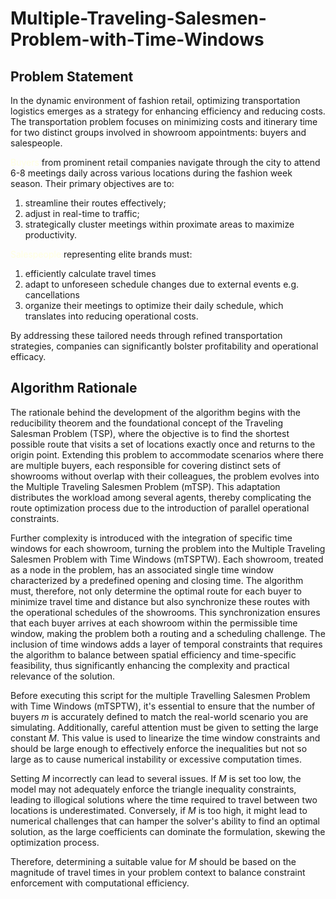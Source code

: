 # Multiple-Traveling-Salesmen-Problem-with-Time-Windows
## Problem Statement
In the dynamic environment of fashion retail, optimizing transportation logistics emerges as a strategy for enhancing efficiency and reducing costs.   
The transportation problem focuses on minimizing costs and itinerary time for two distinct groups involved in showroom appointments: buyers and salespeople.     

<span style="color:lightyellow;">Buyers</span> from prominent retail companies navigate through the city to attend 6-8 meetings daily across various locations during the fashion week season. Their primary objectives are to:
1. streamline their routes effectively;
2. adjust in real-time to traffic; 
3. strategically cluster meetings within proximate areas to maximize productivity.  

<span style="color:lightyellow;">Salespeople</span> representing elite brands must:
1. efficiently calculate travel times
2. adapt to unforeseen schedule changes due to external events e.g. cancellations
3. organize their meetings to optimize their daily schedule, which translates into reducing operational costs.   

By addressing these tailored needs through refined transportation strategies, companies can significantly bolster profitability and operational efficacy.

## Algorithm Rationale
The rationale behind the development of the algorithm begins with the reducibility theorem and the foundational concept of the Traveling Salesman Problem (TSP), where the objective is to find the shortest possible route that visits a set of locations exactly once and returns to the origin point. Extending this problem to accommodate scenarios where there are multiple buyers, each responsible for covering distinct sets of showrooms without overlap with their colleagues, the problem evolves into the Multiple Traveling Salesmen Problem (mTSP). This adaptation distributes the workload among several agents, thereby complicating the route optimization process due to the introduction of parallel operational constraints.  

Further complexity is introduced with the integration of specific time windows for each showroom, turning the problem into the Multiple Traveling Salesmen Problem with Time Windows (mTSPTW). Each showroom, treated as a node in the problem, has an associated single time window characterized by a predefined opening and closing time. The algorithm must, therefore, not only determine the optimal route for each buyer to minimize travel time and distance but also synchronize these routes with the operational schedules of the showrooms. This synchronization ensures that each buyer arrives at each showroom within the permissible time window, making the problem both a routing and a scheduling challenge. The inclusion of time windows adds a layer of temporal constraints that requires the algorithm to balance between spatial efficiency and time-specific feasibility, thus significantly enhancing the complexity and practical relevance of the solution.

Before executing this script for the multiple Travelling Salesmen Problem with Time Windows (mTSPTW), it's essential to ensure that the number of buyers $m$ is accurately defined to match the real-world scenario you are simulating. Additionally, careful attention must be given to setting the large constant $M$. This value is used to linearize the time window constraints and should be large enough to effectively enforce the inequalities but not so large as to cause numerical instability or excessive computation times.

Setting $M$ incorrectly can lead to several issues. If $M$ is set too low, the model may not adequately enforce the triangle inequality constraints, leading to illogical solutions where the time required to travel between two locations is underestimated. Conversely, if $M$ is too high, it might lead to numerical challenges that can hamper the solver's ability to find an optimal solution, as the large coefficients can dominate the formulation, skewing the optimization process.

Therefore, determining a suitable value for $M$ should be based on the magnitude of travel times in your problem context to balance constraint enforcement with computational efficiency. 
